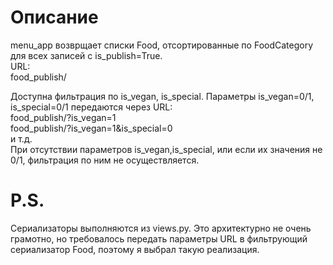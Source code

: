 # Описание
menu_app возврщает списки Food, отсортированные по FoodCategory для всех записей с is_publish=True.  
URL:  
food_publish/  

Доступна фильтрация по is_vegan, is_special. Параметры is_vegan=0/1, is_special=0/1 передаются через URL:  
food_publish/?is_vegan=1  
food_publish/?is_vegan=1&is_special=0  
и т.д.  
При отсутствии параметров is_vegan,is_special, или если их значения не 0/1, фильтрация по ним не осуществляется. 

# P.S.
Сериализаторы выполняются из views.py. Это архитектурно не очень грамотно, но требовалось передать параметры URL в фильтрующий сериализатор Food, поэтому я выбрал такую реализация.  
